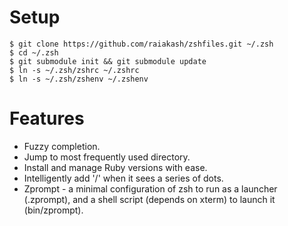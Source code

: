 Setup
=====

    $ git clone https://github.com/raiakash/zshfiles.git ~/.zsh
    $ cd ~/.zsh
    $ git submodule init && git submodule update
    $ ln -s ~/.zsh/zshrc ~/.zshrc
    $ ln -s ~/.zsh/zshenv ~/.zshenv

Features
========

* Fuzzy completion.
* Jump to most frequently used directory.
* Install and manage Ruby versions with ease.
* Intelligently add '/' when it sees a series of dots.
* Zprompt - a minimal configuration of zsh to run as a launcher (.zprompt), and
  a shell script (depends on xterm) to launch it (bin/zprompt).
